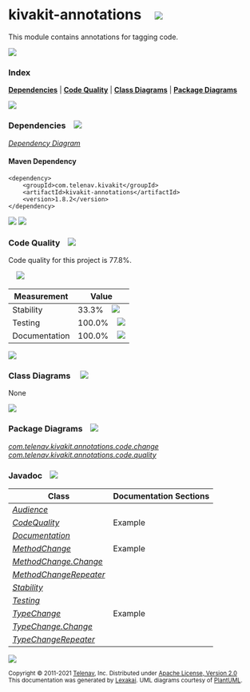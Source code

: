 [//]: # (start-user-text)



[//]: # (end-user-text)

# kivakit-annotations &nbsp;&nbsp; <img src="https://telenav.github.io/telenav-assets/images/icons/annotation-48.png" srcset="https://telenav.github.io/telenav-assets/images/icons/annotation-48-2x.png 2x"/>

This module contains annotations for tagging code.

<img src="https://telenav.github.io/telenav-assets/images/separators/horizontal-line-512.png" srcset="https://telenav.github.io/telenav-assets/images/separators/horizontal-line-512-2x.png 2x"/>

### Index



[**Dependencies**](#dependencies) | [**Code Quality**](#code-quality) | [**Class Diagrams**](#class-diagrams) | [**Package Diagrams**](#package-diagrams)

<img src="https://telenav.github.io/telenav-assets/images/separators/horizontal-line-512.png" srcset="https://telenav.github.io/telenav-assets/images/separators/horizontal-line-512-2x.png 2x"/>

### Dependencies <a name="dependencies"></a> &nbsp;&nbsp; <img src="https://telenav.github.io/telenav-assets/images/icons/dependencies-32.png" srcset="https://telenav.github.io/telenav-assets/images/icons/dependencies-32-2x.png 2x"/>

[*Dependency Diagram*](https://www.kivakit.org/1.8.2/lexakai/kivakit/kivakit-annotations/documentation/diagrams/dependencies.svg)

#### Maven Dependency

    <dependency>
        <groupId>com.telenav.kivakit</groupId>
        <artifactId>kivakit-annotations</artifactId>
        <version>1.8.2</version>
    </dependency>

<img src="https://telenav.github.io/telenav-assets/images/separators/horizontal-line-128.png" srcset="https://telenav.github.io/telenav-assets/images/separators/horizontal-line-128-2x.png 2x"/>

[//]: # (start-user-text)



[//]: # (end-user-text)

<img src="https://telenav.github.io/telenav-assets/images/separators/horizontal-line-128.png" srcset="https://telenav.github.io/telenav-assets/images/separators/horizontal-line-128-2x.png 2x"/>

### Code Quality <a name="code-quality"></a> &nbsp;&nbsp; <img src="https://telenav.github.io/telenav-assets/images/icons/ruler-32.png" srcset="https://telenav.github.io/telenav-assets/images/icons/ruler-32-2x.png 2x"/>

Code quality for this project is 77.8%.  
  
&nbsp; &nbsp; <img src="https://telenav.github.io/telenav-assets/images/meters/meter-80-96.png" srcset="https://telenav.github.io/telenav-assets/images/meters/meter-80-96-2x.png 2x"/>

| Measurement   | Value                    |
|---------------|--------------------------|
| Stability     | 33.3%&nbsp; &nbsp; <img src="https://telenav.github.io/telenav-assets/images/meters/meter-30-96.png" srcset="https://telenav.github.io/telenav-assets/images/meters/meter-30-96-2x.png 2x"/>     |
| Testing       | 100.0%&nbsp; &nbsp; <img src="https://telenav.github.io/telenav-assets/images/meters/meter-100-96.png" srcset="https://telenav.github.io/telenav-assets/images/meters/meter-100-96-2x.png 2x"/>       |
| Documentation | 100.0%&nbsp; &nbsp; <img src="https://telenav.github.io/telenav-assets/images/meters/meter-100-96.png" srcset="https://telenav.github.io/telenav-assets/images/meters/meter-100-96-2x.png 2x"/> |

<img src="https://telenav.github.io/telenav-assets/images/separators/horizontal-line-128.png" srcset="https://telenav.github.io/telenav-assets/images/separators/horizontal-line-128-2x.png 2x"/>

### Class Diagrams <a name="class-diagrams"></a> &nbsp; &nbsp; <img src="https://telenav.github.io/telenav-assets/images/icons/diagram-40.png" srcset="https://telenav.github.io/telenav-assets/images/icons/diagram-40-2x.png 2x"/>

None

<img src="https://telenav.github.io/telenav-assets/images/separators/horizontal-line-128.png" srcset="https://telenav.github.io/telenav-assets/images/separators/horizontal-line-128-2x.png 2x"/>

### Package Diagrams <a name="package-diagrams"></a> &nbsp;&nbsp; <img src="https://telenav.github.io/telenav-assets/images/icons/box-24.png" srcset="https://telenav.github.io/telenav-assets/images/icons/box-24-2x.png 2x"/>

[*com.telenav.kivakit.annotations.code.change*](https://www.kivakit.org/1.8.2/lexakai/kivakit/kivakit-annotations/documentation/diagrams/com.telenav.kivakit.annotations.code.change.svg)  
[*com.telenav.kivakit.annotations.code.quality*](https://www.kivakit.org/1.8.2/lexakai/kivakit/kivakit-annotations/documentation/diagrams/com.telenav.kivakit.annotations.code.quality.svg)

### Javadoc <a name="code-quality"></a> &nbsp;&nbsp; <img src="https://telenav.github.io/telenav-assets/images/icons/books-24.png" srcset="https://telenav.github.io/telenav-assets/images/icons/books-24-2x.png 2x"/>

| Class | Documentation Sections  |
|-------|-------------------------|
| [*Audience*](https://www.kivakit.org/1.8.2/javadoc/kivakit/kivakit.annotations/com/telenav/kivakit/annotations/code/quality/Audience.html) |  |  
| [*CodeQuality*](https://www.kivakit.org/1.8.2/javadoc/kivakit/kivakit.annotations/com/telenav/kivakit/annotations/code/quality/CodeQuality.html) | Example |  
| [*Documentation*](https://www.kivakit.org/1.8.2/javadoc/kivakit/kivakit.annotations/com/telenav/kivakit/annotations/code/quality/Documentation.html) |  |  
| [*MethodChange*](https://www.kivakit.org/1.8.2/javadoc/kivakit/kivakit.annotations/com/telenav/kivakit/annotations/code/change/MethodChange.html) | Example |  
| [*MethodChange.Change*](https://www.kivakit.org/1.8.2/javadoc/kivakit/kivakit.annotations/com/telenav/kivakit/annotations/code/change/MethodChange.Change.html) |  |  
| [*MethodChangeRepeater*](https://www.kivakit.org/1.8.2/javadoc/kivakit/kivakit.annotations/com/telenav/kivakit/annotations/code/change/MethodChangeRepeater.html) |  |  
| [*Stability*](https://www.kivakit.org/1.8.2/javadoc/kivakit/kivakit.annotations/com/telenav/kivakit/annotations/code/quality/Stability.html) |  |  
| [*Testing*](https://www.kivakit.org/1.8.2/javadoc/kivakit/kivakit.annotations/com/telenav/kivakit/annotations/code/quality/Testing.html) |  |  
| [*TypeChange*](https://www.kivakit.org/1.8.2/javadoc/kivakit/kivakit.annotations/com/telenav/kivakit/annotations/code/change/TypeChange.html) | Example |  
| [*TypeChange.Change*](https://www.kivakit.org/1.8.2/javadoc/kivakit/kivakit.annotations/com/telenav/kivakit/annotations/code/change/TypeChange.Change.html) |  |  
| [*TypeChangeRepeater*](https://www.kivakit.org/1.8.2/javadoc/kivakit/kivakit.annotations/com/telenav/kivakit/annotations/code/change/TypeChangeRepeater.html) |  |  

[//]: # (start-user-text)



[//]: # (end-user-text)

<img src="https://telenav.github.io/telenav-assets/images/separators/horizontal-line-512.png" srcset="https://telenav.github.io/telenav-assets/images/separators/horizontal-line-512-2x.png 2x"/>

<sub>Copyright &#169; 2011-2021 [Telenav](https://telenav.com), Inc. Distributed under [Apache License, Version 2.0](LICENSE)</sub>  
<sub>This documentation was generated by [Lexakai](https://lexakai.org). UML diagrams courtesy of [PlantUML](https://plantuml.com).</sub>
